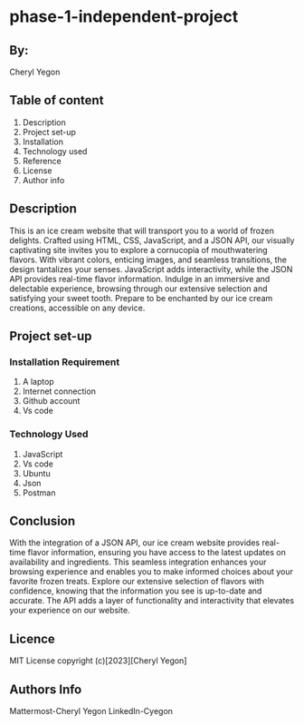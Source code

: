 # phase-1-independent-project

## By:
 Cheryl Yegon

 ## Table of content 
 1. Description
 2. Project set-up
 3. Installation
 4. Technology used
 5. Reference 
 6. License
 7. Author info

## Description
This is an ice cream website that will transport you to a world of frozen delights. Crafted using HTML, CSS, JavaScript, and a JSON API, our visually captivating site invites you to explore a cornucopia of mouthwatering flavors. With vibrant colors, enticing images, and seamless transitions, the design tantalizes your senses. JavaScript adds interactivity, while the JSON API provides real-time flavor information. Indulge in an immersive and delectable experience, browsing through our extensive selection and satisfying your sweet tooth. Prepare to be enchanted by our ice cream creations, accessible on any device.


## Project set-up

### Installation Requirement
1. A laptop
2. Internet connection
3. Github account
4. Vs code

### Technology Used
1. JavaScript
2. Vs code
3. Ubuntu
4. Json
5. Postman

## Conclusion
With the integration of a JSON API, our ice cream website provides real-time flavor information, ensuring you have access to the latest updates on availability and ingredients. This seamless integration enhances your browsing experience and enables you to make informed choices about your favorite frozen treats. Explore our extensive selection of flavors with confidence, knowing that the information you see is up-to-date and accurate. The API adds a layer of functionality and interactivity that elevates your experience on our website.


## Licence
MIT License copyright (c)[2023][Cheryl Yegon]

## Authors Info
Mattermost-Cheryl Yegon
LinkedIn-Cyegon
